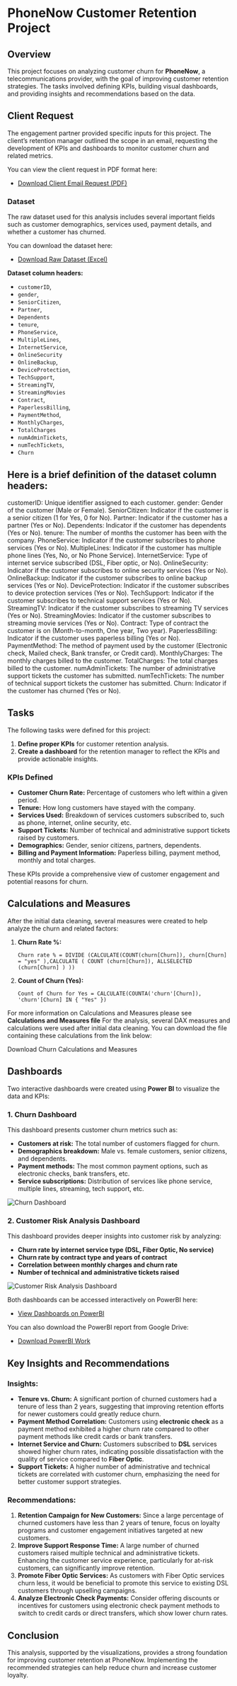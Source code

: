 # PhoneNow Customer Retention Project

## Overview
This project focuses on analyzing customer churn for **PhoneNow**, a telecommunications provider, with the goal of improving customer retention strategies. The tasks involved defining KPIs, building visual dashboards, and providing insights and recommendations based on the data.

## Client Request
The engagement partner provided specific inputs for this project. The client’s retention manager outlined the scope in an email, requesting the development of KPIs and dashboards to monitor customer churn and related metrics.

You can view the client request in PDF format here:
- [Download Client Email Request (PDF)](https://cdn.theforage.com/vinternships/companyassets/4sLyCPgmsy8DA6Dh3/PhoneNow%20inputs%20(3).pdf)

### Dataset
The raw dataset used for this analysis includes several important fields such as customer demographics, services used, payment details, and whether a customer has churned.

You can download the dataset here:
- [Download Raw Dataset (Excel)](https://cdn.theforage.com/vinternships/companyassets/4sLyCPgmsy8DA6Dh3/02%20Churn-Dataset.xlsx)

**Dataset column headers:**
- `customerID`, 
- `gender`, 
- `SeniorCitizen`, 
- `Partner`, 
- `Dependents`
- `tenure`, 
- `PhoneService`, 
- `MultipleLines`, 
- `InternetService`, 
- `OnlineSecurity`
- `OnlineBackup`, 
- `DeviceProtection`, 
- `TechSupport`, 
- `StreamingTV`, 
- `StreamingMovies`
- `Contract`, 
- `PaperlessBilling`, 
- `PaymentMethod`, 
- `MonthlyCharges`, 
- `TotalCharges`
- `numAdminTickets`, 
- `numTechTickets`, 
- `Churn`


## Here is a brief definition of the dataset column headers:

customerID: Unique identifier assigned to each customer.
gender: Gender of the customer (Male or Female).
SeniorCitizen: Indicator if the customer is a senior citizen (1 for Yes, 0 for No).
Partner: Indicator if the customer has a partner (Yes or No).
Dependents: Indicator if the customer has dependents (Yes or No).
tenure: The number of months the customer has been with the company.
PhoneService: Indicator if the customer subscribes to phone services (Yes or No).
MultipleLines: Indicator if the customer has multiple phone lines (Yes, No, or No Phone Service).
InternetService: Type of internet service subscribed (DSL, Fiber optic, or No).
OnlineSecurity: Indicator if the customer subscribes to online security services (Yes or No).
OnlineBackup: Indicator if the customer subscribes to online backup services (Yes or No).
DeviceProtection: Indicator if the customer subscribes to device protection services (Yes or No).
TechSupport: Indicator if the customer subscribes to technical support services (Yes or No).
StreamingTV: Indicator if the customer subscribes to streaming TV services (Yes or No).
StreamingMovies: Indicator if the customer subscribes to streaming movie services (Yes or No).
Contract: Type of contract the customer is on (Month-to-month, One year, Two year).
PaperlessBilling: Indicator if the customer uses paperless billing (Yes or No).
PaymentMethod: The method of payment used by the customer (Electronic check, Mailed check, Bank transfer, or Credit card).
MonthlyCharges: The monthly charges billed to the customer.
TotalCharges: The total charges billed to the customer.
numAdminTickets: The number of administrative support tickets the customer has submitted.
numTechTickets: The number of technical support tickets the customer has submitted.
Churn: Indicator if the customer has churned (Yes or No).


## Tasks
The following tasks were defined for this project:
1. **Define proper KPIs** for customer retention analysis.
2. **Create a dashboard** for the retention manager to reflect the KPIs and provide actionable insights.

### KPIs Defined
- **Customer Churn Rate:** Percentage of customers who left within a given period.
- **Tenure:** How long customers have stayed with the company.
- **Services Used:** Breakdown of services customers subscribed to, such as phone, internet, online security, etc.
- **Support Tickets:** Number of technical and administrative support tickets raised by customers.
- **Demographics:** Gender, senior citizens, partners, dependents.
- **Billing and Payment Information:** Paperless billing, payment method, monthly and total charges.
  
These KPIs provide a comprehensive view of customer engagement and potential reasons for churn.

## Calculations and Measures
After the initial data cleaning, several measures were created to help analyze the churn and related factors:

1. **Churn Rate %:**
   ```DAX
   Churn rate % = DIVIDE (CALCULATE(COUNT(churn[Churn]), churn[Churn] = "yes" ),CALCULATE ( COUNT (churn[Churn]), ALLSELECTED (churn[Churn] ) ))

2. **Count of Churn (Yes):**
   ```DAX
   Count of Churn for Yes = CALCULATE(COUNTA('churn'[Churn]), 'churn'[Churn] IN { "Yes" })

For more information on Calculations and Measures please see **Calculations and Measures file**
For the analysis, several DAX measures and calculations were used after initial data cleaning. You can download the file containing these calculations from the link below:

Download Churn Calculations and Measures


## Dashboards
Two interactive dashboards were created using **Power BI** to visualize the data and KPIs:

### 1. Churn Dashboard
This dashboard presents customer churn metrics such as:
- **Customers at risk:** The total number of customers flagged for churn.
- **Demographics breakdown:** Male vs. female customers, senior citizens, and dependents.
- **Payment methods:** The most common payment options, such as electronic checks, bank transfers, etc.
- **Service subscriptions:** Distribution of services like phone service, multiple lines, streaming, tech support, etc.
  
![Churn Dashboard](./Churn_Dashboard.PNG)

### 2. Customer Risk Analysis Dashboard
This dashboard provides deeper insights into customer risk by analyzing:
- **Churn rate by internet service type (DSL, Fiber Optic, No service)**
- **Churn rate by contract type and years of contract**
- **Correlation between monthly charges and churn rate**
- **Number of technical and administrative tickets raised**

![Customer Risk Analysis Dashboard](./Customer_Retention_Analysis_Dashboard.PNG)

Both dashboards can be accessed interactively on PowerBI here:
- [View Dashboards on PowerBI](https://app.powerbi.com/groups/me/reports/55c2587a-c4c9-4b6f-936a-db8496f6a6a3/ReportSectione719ef80db76ae2815d3?bookmarkGuid=2ba46dd5-231c-448f-805b-853419bcee95&bookmarkUsage=1&ctid=16a0d960-ee74-4f56-a22a-19ae057918b2&portalSessionId=10256dc0-27a9-4040-bafb-9131152a1c99&fromEntryPoint=export)

You can also download the PowerBI report from Google Drive:
- [Download PowerBI Work](https://drive.google.com/file/d/1ngETr7k5y1KTF5fmUQyDsBkGxMG0JOo3/view?usp=sharing)

## Key Insights and Recommendations
### Insights:
- **Tenure vs. Churn:** A significant portion of churned customers had a tenure of less than 2 years, suggesting that improving retention efforts for newer customers could greatly reduce churn.
- **Payment Method Correlation:** Customers using **electronic check** as a payment method exhibited a higher churn rate compared to other payment methods like credit cards or bank transfers.
- **Internet Service and Churn:** Customers subscribed to **DSL** services showed higher churn rates, indicating possible dissatisfaction with the quality of service compared to **Fiber Optic**.
- **Support Tickets:** A higher number of administrative and technical tickets are correlated with customer churn, emphasizing the need for better customer support strategies.

### Recommendations:
1. **Retention Campaign for New Customers:** Since a large percentage of churned customers have less than 2 years of tenure, focus on loyalty programs and customer engagement initiatives targeted at new customers.
2. **Improve Support Response Time:** A large number of churned customers raised multiple technical and administrative tickets. Enhancing the customer service experience, particularly for at-risk customers, can significantly improve retention.
3. **Promote Fiber Optic Services:** As customers with Fiber Optic services churn less, it would be beneficial to promote this service to existing DSL customers through upselling campaigns.
4. **Analyze Electronic Check Payments:** Consider offering discounts or incentives for customers using electronic check payment methods to switch to credit cards or direct transfers, which show lower churn rates.

## Conclusion
This analysis, supported by the visualizations, provides a strong foundation for improving customer retention at PhoneNow. Implementing the recommended strategies can help reduce churn and increase customer loyalty.

